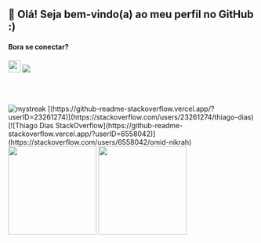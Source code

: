 <h2>👋 Olá! Seja bem-vindo(a) ao meu perfil no GitHub :) </h2>

<h4>Bora se conectar?</h4>
<p><a href="https://www.linkedin.com/in/thiago-dias-149b7626a/"><img src="https://img.shields.io/badge/linkedin-%230077B5.svg?&style=for-the-badge&logo=linkedin&logoColor=white" height=25></a>
<a href = "mailto:thiagodias.contact@gmail.com"><img src="https://img.shields.io/badge/-Gmail-%23333?style=for-the-badge&logo=gmail&logoColor=white" target="_blank"></a> </p>

</div>

<br><br>
<p>
<img src="https://github-readme-streak-stats.herokuapp.com/?user=thiago-dsd" alt="mystreak"/>
[(https://github-readme-stackoverflow.vercel.app/?userID=23261274)](https://stackoverflow.com/users/23261274/thiago-dias)
[![Thiago Dias StackOverflow](https://github-readme-stackoverflow.vercel.app/?userID=6558042)](https://stackoverflow.com/users/6558042/omid-nikrah)
<img height="180em" src="https://github-readme-stats-sigma-five.vercel.app/api?username=thiago-dsd&show_icons=true">
<img height="180em" src="https://github-readme-stats-sigma-five.vercel.app/api/top-langs/?username=thiago-dsd&layout=compact"/>
</p>
